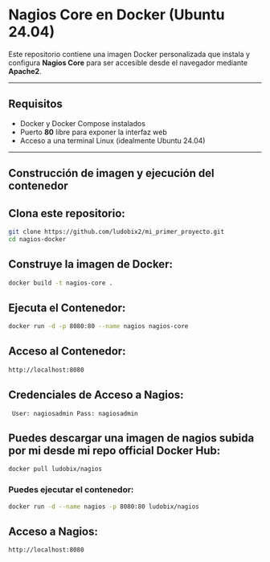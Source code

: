 #  Nagios Core en Docker (Ubuntu 24.04)

Este repositorio contiene una imagen Docker personalizada que instala y configura **Nagios Core** para ser accesible desde el navegador mediante **Apache2**.

---

##  Requisitos

- Docker y Docker Compose instalados  
- Puerto **80** libre para exponer la interfaz web  
- Acceso a una terminal Linux (idealmente Ubuntu 24.04)  

---

##  Construcción de imagen y ejecución del contenedor

##  Clona este repositorio:

```sh
git clone https://github.com/ludobix2/mi_primer_proyecto.git
cd nagios-docker
```

## Construye la imagen de Docker:

```sh
docker build -t nagios-core .
```


## Ejecuta el Contenedor:

```sh
docker run -d -p 8080:80 --name nagios nagios-core
```

## Acceso al Contenedor:

```sh
http://localhost:8080
```


## Credenciales de Acceso a Nagios:
```
 User: nagiosadmin Pass: nagiosadmin
```


## Puedes descargar una imagen de nagios subida por mi desde mi repo official Docker Hub:

```sh
docker pull ludobix/nagios
```

### Puedes ejecutar el contenedor:

```sh
docker run -d --name nagios -p 8080:80 ludobix/nagios
```

## Acceso a Nagios:

```sh
http://localhost:8080
```

